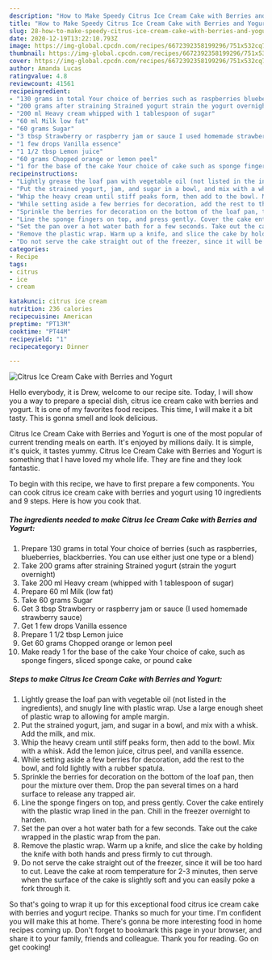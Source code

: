 ```yaml
---
description: "How to Make Speedy Citrus Ice Cream Cake with Berries and Yogurt"
title: "How to Make Speedy Citrus Ice Cream Cake with Berries and Yogurt"
slug: 28-how-to-make-speedy-citrus-ice-cream-cake-with-berries-and-yogurt
date: 2020-12-19T13:22:10.793Z
image: https://img-global.cpcdn.com/recipes/6672392358199296/751x532cq70/citrus-ice-cream-cake-with-berries-and-yogurt-recipe-main-photo.jpg
thumbnail: https://img-global.cpcdn.com/recipes/6672392358199296/751x532cq70/citrus-ice-cream-cake-with-berries-and-yogurt-recipe-main-photo.jpg
cover: https://img-global.cpcdn.com/recipes/6672392358199296/751x532cq70/citrus-ice-cream-cake-with-berries-and-yogurt-recipe-main-photo.jpg
author: Amanda Lucas
ratingvalue: 4.8
reviewcount: 41561
recipeingredient:
- "130 grams in total Your choice of berries such as raspberries blueberries blackberries You can use either just one type or a blend"
- "200 grams after straining Strained yogurt strain the yogurt overnight"
- "200 ml Heavy cream whipped with 1 tablespoon of sugar"
- "60 ml Milk low fat"
- "60 grams Sugar"
- "3 tbsp Strawberry or raspberry jam or sauce I used homemade strawberry sauce"
- "1 few drops Vanilla essence"
- "1 1/2 tbsp Lemon juice"
- "60 grams Chopped orange or lemon peel"
- "1 for the base of the cake Your choice of cake such as sponge fingers sliced sponge cake or pound cake"
recipeinstructions:
- "Lightly grease the loaf pan with vegetable oil (not listed in the ingredients), and snugly line with plastic wrap. Use a large enough sheet of plastic wrap to allowing for ample margin."
- "Put the strained yogurt, jam, and sugar in a bowl, and mix with a whisk. Add the milk, and mix."
- "Whip the heavy cream until stiff peaks form, then add to the bowl. Mix with a whisk. Add the lemon juice, citrus peel, and vanilla essence."
- "While setting aside a few berries for decoration, add the rest to the bowl, and fold lightly with a rubber spatula."
- "Sprinkle the berries for decoration on the bottom of the loaf pan, then pour the mixture over them. Drop the pan several times on a hard surface to release any trapped air."
- "Line the sponge fingers on top, and press gently. Cover the cake entirely with the plastic wrap lined in the pan. Chill in the freezer overnight to harden."
- "Set the pan over a hot water bath for a few seconds. Take out the cake wrapped in the plastic wrap from the pan."
- "Remove the plastic wrap. Warm up a knife, and slice the cake by holding the knife with both hands and press firmly to cut through."
- "Do not serve the cake straight out of the freezer, since it will be too hard to cut. Leave the cake at room temperature for 2-3 minutes, then serve when the surface of the cake is slightly soft and you can easily poke a fork through it."
categories:
- Recipe
tags:
- citrus
- ice
- cream

katakunci: citrus ice cream 
nutrition: 236 calories
recipecuisine: American
preptime: "PT13M"
cooktime: "PT44M"
recipeyield: "1"
recipecategory: Dinner

---
```



![Citrus Ice Cream Cake with Berries and Yogurt](https://img-global.cpcdn.com/recipes/6672392358199296/751x532cq70/citrus-ice-cream-cake-with-berries-and-yogurt-recipe-main-photo.jpg)

Hello everybody, it is Drew, welcome to our recipe site. Today, I will show you a way to prepare a special dish, citrus ice cream cake with berries and yogurt. It is one of my favorites food recipes. This time, I will make it a bit tasty. This is gonna smell and look delicious.



Citrus Ice Cream Cake with Berries and Yogurt is one of the most popular of current trending meals on earth. It's enjoyed by millions daily. It is simple, it's quick, it tastes yummy. Citrus Ice Cream Cake with Berries and Yogurt is something that I have loved my whole life. They are fine and they look fantastic.


To begin with this recipe, we have to first prepare a few components. You can cook citrus ice cream cake with berries and yogurt using 10 ingredients and 9 steps. Here is how you cook that.

<!--inarticleads1-->

##### The ingredients needed to make Citrus Ice Cream Cake with Berries and Yogurt:

1. Prepare 130 grams in total Your choice of berries (such as raspberries, blueberries, blackberries. You can use either just one type or a blend)
1. Take 200 grams after straining Strained yogurt (strain the yogurt overnight)
1. Take 200 ml Heavy cream (whipped with 1 tablespoon of sugar)
1. Prepare 60 ml Milk (low fat)
1. Take 60 grams Sugar
1. Get 3 tbsp Strawberry or raspberry jam or sauce (I used homemade strawberry sauce)
1. Get 1 few drops Vanilla essence
1. Prepare 1 1/2 tbsp Lemon juice
1. Get 60 grams Chopped orange or lemon peel
1. Make ready 1 for the base of the cake Your choice of cake, such as sponge fingers, sliced sponge cake, or pound cake




<!--inarticleads2-->

##### Steps to make Citrus Ice Cream Cake with Berries and Yogurt:

1. Lightly grease the loaf pan with vegetable oil (not listed in the ingredients), and snugly line with plastic wrap. Use a large enough sheet of plastic wrap to allowing for ample margin.
1. Put the strained yogurt, jam, and sugar in a bowl, and mix with a whisk. Add the milk, and mix.
1. Whip the heavy cream until stiff peaks form, then add to the bowl. Mix with a whisk. Add the lemon juice, citrus peel, and vanilla essence.
1. While setting aside a few berries for decoration, add the rest to the bowl, and fold lightly with a rubber spatula.
1. Sprinkle the berries for decoration on the bottom of the loaf pan, then pour the mixture over them. Drop the pan several times on a hard surface to release any trapped air.
1. Line the sponge fingers on top, and press gently. Cover the cake entirely with the plastic wrap lined in the pan. Chill in the freezer overnight to harden.
1. Set the pan over a hot water bath for a few seconds. Take out the cake wrapped in the plastic wrap from the pan.
1. Remove the plastic wrap. Warm up a knife, and slice the cake by holding the knife with both hands and press firmly to cut through.
1. Do not serve the cake straight out of the freezer, since it will be too hard to cut. Leave the cake at room temperature for 2-3 minutes, then serve when the surface of the cake is slightly soft and you can easily poke a fork through it.




So that's going to wrap it up for this exceptional food citrus ice cream cake with berries and yogurt recipe. Thanks so much for your time. I'm confident you will make this at home. There's gonna be more interesting food in home recipes coming up. Don't forget to bookmark this page in your browser, and share it to your family, friends and colleague. Thank you for reading. Go on get cooking!
